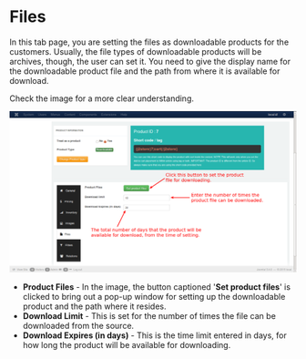 # Files

In this tab page, you are setting the files as downloadable products for the customers. Usually, the file types of downloadable products will be archives, though, the user can set it. You need to give the display name for the downloadable product file and the path from where it is available for download.

Check the image for a more clear understanding.

![Downloadable Files](product_down_files_1.png)

* **Product Files** - In the image, the button captioned '**Set product files**' is clicked to bring out a pop-up window for setting up the downloadable product and the path where it resides.
* **Download Limit** - This is set for the number of times the file can be downloaded from the source.
* **Download Expires (in days)** - This is the time limit entered in days, for how long the product will be available for downloading.